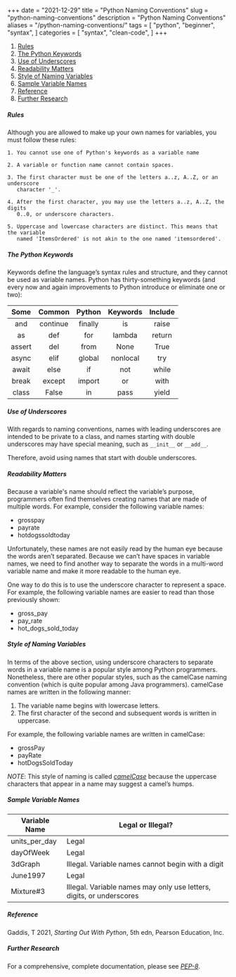 +++
date = "2021-12-29"
title = "Python Naming Conventions"
slug = "python-naming-conventions"
description = "Python Naming Conventions"
aliases = "/python-naming-conventions/"
tags = [
    "python",
    "beginner",
    "syntax",
]
categories = [
    "syntax",
    "clean-code",
]
+++

1. [Rules](#rules)
1. [The Python Keywords](#the-python-keywords)
1. [Use of Underscores](#use-of-underscores)
1. [Readability Matters](#readability-matters)
1. [Style of Naming Variables](#style-of-naming-variables)
1. [Sample Variable Names](#sample-variable-names)
1. [Reference](#reference)
1. [Further Research](#further-research)

##### Rules

Although you are allowed to make up your own names for variables, you must
follow these rules:

```text
1. You cannot use one of Python's keywords as a variable name

2. A variable or function name cannot contain spaces.

3. The first character must be one of the letters a..z, A..Z, or an underscore
   character '_'.

4. After the first character, you may use the letters a..z, A..Z, the digits
   0..0, or underscore characters.

5. Uppercase and lowercase characters are distinct. This means that the variable
   named 'ItemsOrdered' is not akin to the one named 'itemsordered'.
```

##### The Python Keywords

Keywords define the language’s syntax rules and structure, and they cannot be
used as variable names. Python has thirty-something keywords (and every now and
again improvements to Python introduce or eliminate one or two):

Some   | Common   | Python  | Keywords | Include
:---:  | :---:    | :---:   | :---:    | :---:
and    | continue | finally | is       | raise
as     | def      | for     | lambda   | return
assert | del      | from    | None     | True
async  | elif     | global  | nonlocal | try
await  | else     | if      | not      | while
break  | except   | import  | or       | with
class  | False    | in      | pass     | yield

##### Use of Underscores

With regards to naming conventions, names with leading underscores are intended
to be private to a class, and names starting with double underscores may have
special meaning, such as `__init__` or `__add__`.

Therefore, avoid using names that start with double underscores.

##### Readability Matters

Because a variable's name should reflect the variable’s purpose, programmers
often find themselves creating names that are made of multiple words. For
example, consider the following variable names:

- grosspay
- payrate
- hotdogssoldtoday

Unfortunately, these names are not easily read by the human eye because the
words aren’t separated. Because we can’t have spaces in variable names, we need
to find another way to separate the words in a multi-word variable name and make
it more readable to the human eye.

One way to do this is to use the underscore character to represent a space. For
example, the following variable names are easier to read than those previously
shown:

- gross_pay
- pay_rate
- hot_dogs_sold_today

##### Style of Naming Variables

In terms of the above section, using underscore characters to separate words in
a variable name is a popular style among Python programmers. Nonetheless, there
are other popular styles, such as the camelCase naming convention (which is
quite popular among Java programmers). camelCase names are written in the
following manner:

1. The variable name begins with lowercase letters.
1. The first character of the second and subsequent words is written in
  uppercase.

For example, the following variable names are written in camelCase:

- grossPay
- payRate
- hotDogsSoldToday

*NOTE*: This style of naming is called
*[camelCase](https://upload.wikimedia.org/wikipedia/commons/e/ef/CamelCase.svg)*
because the uppercase characters that appear in a name may suggest a camel’s
humps.

##### Sample Variable Names

Variable Name | Legal or Illegal?
---           | ---
units_per_day | Legal
dayOfWeek     | Legal
3dGraph       | Illegal. Variable names cannot begin with a digit
June1997      | Legal
Mixture#3     | Illegal. Variable names may only use letters, digits, or underscores

##### Reference

Gaddis, T 2021, *Starting Out With Python*, 5th edn, Pearson Education, Inc.

##### Further Research

For a comprehensive, complete documentation, please see
*[PEP-8](https://www.python.org/dev/peps/pep-0008/#naming-conventions)*.
